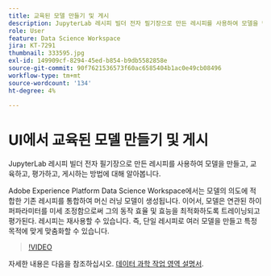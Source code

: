 ```yaml
---
title: 교육된 모델 만들기 및 게시
description: JupyterLab 레시피 빌더 전자 필기장으로 만든 레시피를 사용하여 모델을 만들고, 교육하고, 평가하고, 게시하는 방법에 대해 알아봅니다.
role: User
feature: Data Science Workspace
jira: KT-7291
thumbnail: 333595.jpg
exl-id: 149909cf-8294-45ed-b854-b9db5582858e
source-git-commit: 90f7621536573f60ac6585404b1ac0e49cb08496
workflow-type: tm+mt
source-wordcount: '134'
ht-degree: 4%

---
```


# UI에서 교육된 모델 만들기 및 게시

JupyterLab 레시피 빌더 전자 필기장으로 만든 레시피를 사용하여 모델을 만들고, 교육하고, 평가하고, 게시하는 방법에 대해 알아봅니다.

Adobe Experience Platform Data Science Workspace에서는 모델의 의도에 적합한 기존 레시피를 통합하여 머신 러닝 모델이 생성됩니다. 이어서, 모델은 연관된 하이퍼파라미터를 미세 조정함으로써 그의 동작 효율 및 효능을 최적화하도록 트레이닝되고 평가된다. 레시피는 재사용할 수 있습니다. 즉, 단일 레시피로 여러 모델을 만들고 특정 목적에 맞게 맞춤화할 수 있습니다.

>[!VIDEO](https://video.tv.adobe.com/v/333595)

자세한 내용은 다음을 참조하십시오. [데이터 과학 작업 영역 설명서](https://experienceleague.adobe.com/docs/experience-platform/data-science-workspace/home.html?lang=ko-KR).
